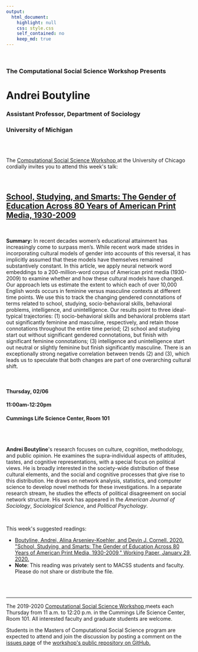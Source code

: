 ```yaml
---
output:
  html_document:
    highlight: null
    css: style.css
    self_contained: no
    keep_md: true
---
```






<br>

<h3 class=pfblock-header> The Computational Social Science Workshop Presents </h3>

<h1 class=pfblock-header3> Andrei Boutyline </h1>
<h3 class=pfblock-header3> Assistant Professor, Department of Sociology </h3>
<h3 class=pfblock-header3> University of Michigan </h3>

<br><br>



<p class=pfblock-header3>The <a href="https://macss.uchicago.edu/content/computation-workshop"> Computational Social Science Workshop </a> at the University of Chicago cordially invites you to attend this week's talk:</p>



<br>

<div class=pfblock-header3>
<h2 class=pfblock-header>
  <a href=https://github.com/uchicago-computation-workshop/Winter2020/tree/master/02-06_Becker> School, Studying, and Smarts: The Gender of Education Across 80 Years of American Print Media, 1930-2009 </a>
</h2>

<br>
</div>



<p class=footertext2>

**Summary:** In recent decades women’s educational attainment has increasingly come to surpass men’s. While recent work made strides in incorporating cultural models of gender into accounts of this reversal, it has implicitly assumed that these models have themselves remained substantively constant. In this article, we apply neural network word embeddings to a 200-million-word corpus of American print media (1930-2009) to examine whether and how these cultural models have changed. Our approach lets us estimate the extent to which each of over 10,000 English words occurs in feminine versus masculine contexts at different time points. We use this to track the changing gendered connotations of terms related to school, studying, socio-behavioral skills, behavioral problems, intelligence, and unintelligence. Our results point to three ideal-typical trajectories: (1) socio-behavioral skills and behavioral problems start out significantly feminine and masculine, respectively, and retain those connotations throughout the entire time period; (2) school and studying start out without significant gendered connotations, but finish with significant feminine connotations; (3) intelligence and unintelligence start out neutral or slightly feminine but finish significantly masculine. There is an exceptionally strong negative correlation between trends (2) and (3), which leads us to speculate that both changes are part of one overarching cultural shift.


</p>

<br>

<h4 class=pfblock-header3> Thursday, 02/06 </h4>
<h4 class=pfblock-header3> 11:00am-12:20pm </h4>
<h4 class=pfblock-header3> Cummings Life Science Center, Room 101 </h4>

<!-- <br> -->

<!-- <p class=pfblock-header3>A light lunch will be provided by TBD.</p> -->

<br><br>

<p class=footertext2>

**Andrei Boutyline**'s research focuses on culture, cognition, methodology, and public opinion. He examines the supra-individual aspects of attitudes, tastes, and cognitive representations, with a special focus on political views. He is broadly interested in the society-wide distribution of these cultural elements, and the social and cognitive processes that give rise to this distribution. He draws on network analysis, statistics, and computer science to develop novel methods for these investigations. In a separate research stream, he studies the effects of political disagreement on social network structure. His work has appeared in the *American Journal of Sociology*, *Sociological Science*, and *Political Psychology*.
</p>


<br>

This week's suggested readings:

- [Boutyline, Andrei, Alina Arseniev-Koehler, and Devin J. Cornell. 2020. "School, Studying, and Smarts: The Gender of Education Across 80 Years of American Print Media, 1930-2009," Working Paper, January 29, 2020.](https://github.com/uchicago-computation-workshop/Winter2020/blob/master/02-06_Becker/)
- **Note**: This reading was privately sent to MACSS students and faculty. Please do not share or distribute the file.

<br><br>

---

<p class=footertext> The 2019-2020 <a href="https://macss.uchicago.edu/content/computation-workshop"> Computational Social Science Workshop </a> meets each Thursday from 11 a.m. to 12:20 p.m. in the Cummings Life Science Center, Room 101. All interested faculty and graduate students are welcome.</p>




<p class=footertext>Students in the Masters of Computational Social Science program are expected to attend and join the discussion by posting a comment on the <a href=https://github.com/uchicago-computation-workshop/Winter2020/issues/5>issues page</a> of the <a href=https://github.com/uchicago-computation-workshop/Winter2020/tree/master/02-06_Becker>workshop's public repository on GitHub.</a></p>
